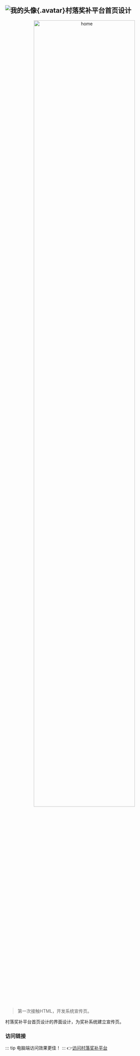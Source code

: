 ## ![我的头像](/logo.png){.avatar}村落奖补平台首页设计

<p align="center">
  <img src="/miyunjiangbu.png" alt="home" width="80%" />
</p>

>第一次接触HTML，开发系统宣传页。

村落奖补平台首页设计的界面设计，为奖补系统建立宣传页。

### 访问链接
::: tip
电脑端访问效果更佳！
:::
👉[访问村落奖补平台](https://happyice.ct.ws/example/VillageRewarddisplay)
